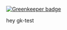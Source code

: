 
[![Greenkeeper badge](https://badges.greenkeeper.io/neighbourhoodie/gk-test.svg)](https://greenkeeper.io/)

hey gk-test
